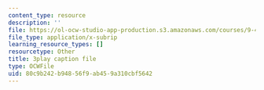 ```yaml
---
content_type: resource
description: ''
file: https://ol-ocw-studio-app-production.s3.amazonaws.com/courses/9-40-introduction-to-neural-computation-spring-2018/80c9b242b94856f9ab459a310cbf5642_88tKZLGOr3M.vtt
file_type: application/x-subrip
learning_resource_types: []
resourcetype: Other
title: 3play caption file
type: OCWFile
uid: 80c9b242-b948-56f9-ab45-9a310cbf5642
---
```


